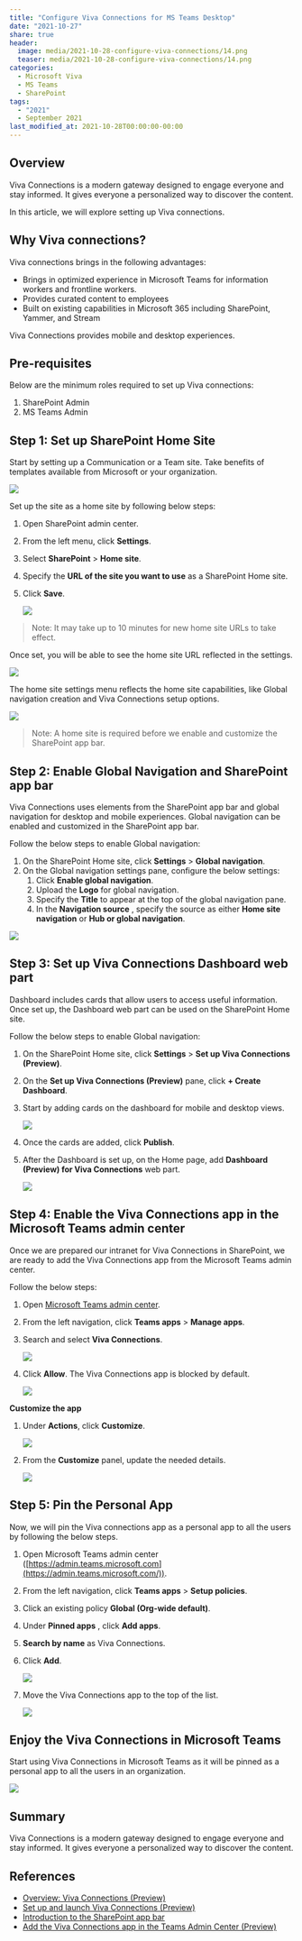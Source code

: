 ```yaml
---
title: "Configure Viva Connections for MS Teams Desktop"
date: "2021-10-27"
share: true
header:
  image: media/2021-10-28-configure-viva-connections/14.png
  teaser: media/2021-10-28-configure-viva-connections/14.png
categories:
  - Microsoft Viva
  - MS Teams
  - SharePoint
tags:
  - "2021"
  - September 2021
last_modified_at: 2021-10-28T00:00:00-00:00
---
```

## Overview

Viva Connections is a modern gateway designed to engage everyone and stay informed. It gives everyone a personalized way to discover the content.

In this article, we will explore setting up Viva connections.

## Why Viva connections?

Viva connections brings in the following advantages:

- Brings in optimized experience in Microsoft Teams for information workers and frontline workers.
- Provides curated content to employees
- Built on existing capabilities in Microsoft 365 including SharePoint, Yammer, and Stream

Viva Connections provides mobile and desktop experiences.

## Pre-requisites

Below are the minimum roles required to set up Viva connections:

1. SharePoint Admin
2. MS Teams Admin


## Step 1: Set up SharePoint Home Site

Start by setting up a Communication or a Team site. Take benefits of templates available from Microsoft or your organization.

![](/media/2021-10-28-configure-viva-connections/01.png)

Set up the site as a home site by following below steps:

1. Open SharePoint admin center.
2. From the left menu, click **Settings**.
3. Select **SharePoint** > **Home site**.
4. Specify the **URL of the site you want to use** as a SharePoint Home site.
5. Click **Save**.

    ![](/media/2021-10-28-configure-viva-connections/02.png)

> Note:
> It may take up to 10 minutes for new home site URLs to take effect.

Once set, you will be able to see the home site URL reflected in the settings.

![](/media/2021-10-28-configure-viva-connections/03.png)

The home site settings menu reflects the home site capabilities, like Global navigation creation and Viva Connections setup options.

![](/media/2021-10-28-configure-viva-connections/04.png)

> Note:
> A home site is required before we enable and customize the SharePoint app bar.


## Step 2: Enable Global Navigation and SharePoint app bar

Viva Connections uses elements from the SharePoint app bar and global navigation for desktop and mobile experiences. Global navigation can be enabled and customized in the SharePoint app bar.

Follow the below steps to enable Global navigation:

1. On the SharePoint Home site, click **Settings** > **Global navigation**.
2. On the Global navigation settings pane, configure the below settings:
    1. Click **Enable global navigation**.
    2. Upload the **Logo** for global navigation.
    3. Specify the **Title** to appear at the top of the global navigation pane.
    4. In the **Navigation source** , specify the source as either **Home site navigation** or **Hub or global navigation**.

![](/media/2021-10-28-configure-viva-connections/05.png)


## Step 3: Set up Viva Connections Dashboard web part

Dashboard includes cards that allow users to access useful information. Once set up, the Dashboard web part can be used on the SharePoint Home site.

Follow the below steps to enable Global navigation:

1. On the SharePoint Home site, click **Settings** > **Set up Viva Connections (Preview)**.
2. On the **Set up Viva Connections (Preview)** pane, click **+ Create Dashboard**.
3. Start by adding cards on the dashboard for mobile and desktop views.

    ![](/media/2021-10-28-configure-viva-connections/06.png)

4. Once the cards are added, click **Publish**.
5. After the Dashboard is set up, on the Home page, add **Dashboard (Preview) for Viva Connections** web part.

    ![](/media/2021-10-28-configure-viva-connections/07.png)


## Step 4: Enable the Viva Connections app in the Microsoft Teams admin center

Once we are prepared our intranet for Viva Connections in SharePoint, we are ready to add the Viva Connections app from the Microsoft Teams admin center.

Follow the below steps:

1. Open [Microsoft Teams admin center](https://admin.teams.microsoft.com/).
2. From the left navigation, click **Teams apps** > **Manage apps**.
3. Search and select **Viva Connections**.

    ![](/media/2021-10-28-configure-viva-connections/08.png)

4. Click **Allow**. The Viva Connections app is blocked by default.

    ![](/media/2021-10-28-configure-viva-connections/09.png)


**Customize the app**

1. Under **Actions**, click **Customize**.

    ![](/media/2021-10-28-configure-viva-connections/10.png)

2. From the **Customize** panel, update the needed details.

    ![](/media/2021-10-28-configure-viva-connections/11.png)


## Step 5: Pin the Personal App

Now, we will pin the Viva connections app as a personal app to all the users by following the below steps.

1. Open Microsoft Teams admin center ([https://admin.teams.microsoft.com](https://admin.teams.microsoft.com/)).
2. From the left navigation, click **Teams apps** > **Setup policies**.
3. Click an existing policy **Global (Org-wide default)**.
4. Under **Pinned apps** , click **Add apps**.
5. **Search by name** as Viva Connections.
6. Click **Add**.

    ![](/media/2021-10-28-configure-viva-connections/12.png)

7. Move the Viva Connections app to the top of the list.

    ![](/media/2021-10-28-configure-viva-connections/13.png)


## Enjoy the Viva Connections in Microsoft Teams

Start using Viva Connections in Microsoft Teams as it will be pinned as a personal app to all the users in an organization.

![](/media/2021-10-28-configure-viva-connections/14.png)


## Summary

Viva Connections is a modern gateway designed to engage everyone and stay informed. It gives everyone a personalized way to discover the content.


## References

- [Overview: Viva Connections (Preview)](https://docs.microsoft.com/en-us/sharepoint/viva-connections-overview?WT.mc_id=M365-MVP-5003693)
- [Set up and launch Viva Connections (Preview)](https://docs.microsoft.com/en-us/sharepoint/guide-to-setting-up-viva-connections?WT.mc_id=M365-MVP-5003693)
- [Introduction to the SharePoint app bar](https://docs.microsoft.com/en-us/sharepoint/sharepoint-app-bar?WT.mc_id=M365-MVP-5003693)
- [Add the Viva Connections app in the Teams Admin Center (Preview)](https://docs.microsoft.com/en-us/SharePoint/add-viva-connections-app?WT.mc_id=M365-MVP-5003693)
